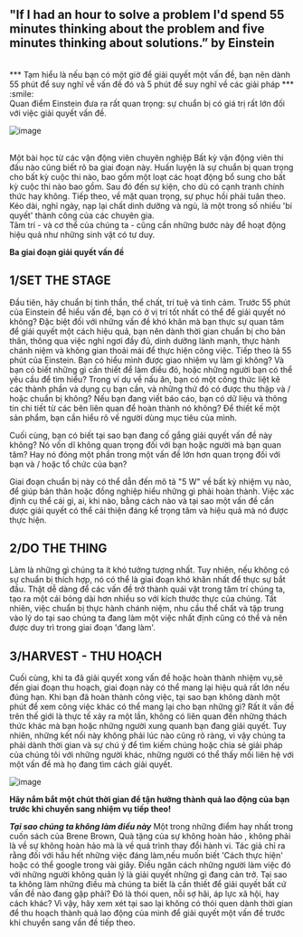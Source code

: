 ## "If I had an hour to solve a problem I'd spend 55 minutes thinking about the problem and five minutes thinking about solutions.” by Einstein
<br/>
*** Tạm hiểu là nếu bạn có một giờ để giải quyết một vấn đề, bạn nên dành 55 phút để suy nghĩ về vấn đề đó và 5 phút để suy nghĩ về các giải pháp *** :smile: 
<br/>
Quan điểm Einstein đưa ra rất quan trọng: sự chuẩn bị có giá trị rất lớn đối với việc giải quyết vấn đề. 

![image](https://user-images.githubusercontent.com/52438010/126588680-ce657adc-2ed8-493f-b999-bf3765727982.png)

<br/>
Một bài học từ các vận động viên chuyên nghiệp
Bất kỳ vận động viên thi đấu nào cũng biết rõ ba giai đoạn này. Huấn luyện là sự chuẩn bị quan trọng cho bất kỳ cuộc thi nào, bao gồm một loạt các hoạt động bổ sung cho bất kỳ cuộc thi nào bao gồm. Sau đó đến sự kiện, cho dù có cạnh tranh chính thức hay không. Tiếp theo, về mặt quan trọng, sự phục hồi phải tuân theo. Kéo dài, nghỉ ngày, nạp lại chất dinh dưỡng và ngủ, là một trong số nhiều 'bí quyết' thành công của các chuyên gia.
<br/>
Tâm trí - và cơ thể của chúng ta - cũng cần những bước này để hoạt động hiệu quả như những sinh vật có tư duy.

**Ba giai đoạn giải quyết vấn đề**

## 1/SET THE STAGE
Đầu tiên, hãy chuẩn bị tinh thần, thể chất, trí tuệ và tình cảm. 
Trước 55 phút của Einstein để hiểu vấn đề, bạn có ở vị trí tốt nhất có thể để giải quyết nó không? Đặc biệt đối với những vấn đề khó khăn mà bạn thực sự quan tâm để giải quyết một cách hiệu quả, bạn nên dành thời gian chuẩn bị cho bản thân, thông qua việc nghỉ ngơi đầy đủ, dinh dưỡng lành mạnh, thực hành chánh niệm và không gian thoải mái để thực hiện công việc.
Tiếp theo là 55 phút của Einstein. Bạn có hiểu mình được giao nhiệm vụ làm gì không? Và bạn có biết những gì cần thiết để làm điều đó, hoặc những người bạn có thể yêu cầu để tìm hiểu? Trong ví dụ về nấu ăn, bạn có một công thức liệt kê các thành phần và dụng cụ bạn cần, và những thứ đó có được thu thập và / hoặc chuẩn bị không? Nếu bạn đang viết báo cáo, bạn có dữ liệu và thông tin chi tiết từ các bên liên quan để hoàn thành nó không? Để thiết kế một sản phẩm, bạn cần hiểu rõ về người dùng mục tiêu của mình.

Cuối cùng, bạn có biết tại sao bạn đang cố gắng giải quyết vấn đề này không? Nó vốn dĩ không quan trọng đối với bạn hoặc người mà bạn quan tâm? Hay nó đóng một phần trong một vấn đề lớn hơn quan trọng đối với bạn và / hoặc tổ chức của bạn?

Giai đoạn chuẩn bị này có thể dẫn đến mô tả "5 W" về bất kỳ nhiệm vụ nào, để giúp bản thân hoặc đồng nghiệp hiểu những gì phải hoàn thành. Việc xác định cụ thể cái gì, ai, khi nào, bằng cách nào và tại sao một vấn đề cần được giải quyết có thể cải thiện đáng kể trọng tâm và hiệu quả mà nó được thực hiện.

## 2/DO THE THING
Làm là những gì chúng ta ít khó tưởng tượng nhất. Tuy nhiên, nếu không có sự chuẩn bị thích hợp, nó có thể là giai đoạn khó khăn nhất để thực sự bắt đầu. Thật dễ dàng để các vấn đề trở thành quái vật trong tâm trí chúng ta, tạo ra một cái bóng dài hơn nhiều so với kích thước thực của chúng. Tất nhiên, việc chuẩn bị thực hành chánh niệm, nhu cầu thể chất và tập trung vào lý do tại sao chúng ta đang làm một việc nhất định cũng có thể và nên được duy trì trong giai đoạn 'đang làm'.


## 3/HARVEST - THU HOẠCH
Cuối cùng, khi ta đã giải quyết xong vấn đề hoặc hoàn thành nhiệm vụ,sẽ đến giai đoạn thu hoạch, giai đoạn này có thể mang lại hiệu quả rất lớn nếu đúng hạn. 
Khi bạn đã hoàn thành công việc, tại sao bạn không dành một phút để xem công việc khác có thể mang lại cho bạn những gì? Rất ít vấn đề trên thế giới là thực tế xảy ra một lần, không có liên quan đến những thách thức khác mà bạn hoặc những người xung quanh bạn đang giải quyết. Tuy nhiên, những kết nối này không phải lúc nào cũng rõ ràng, vì vậy chúng ta phải dành thời gian và sự chú ý để tìm kiếm chúng hoặc chia sẻ giải pháp của chúng tôi với những người khác, những người có thể thấy mối liên hệ với một vấn đề mà họ đang tìm cách giải quyết.


![image](https://user-images.githubusercontent.com/52438010/126588841-f8cf9e35-0165-40b6-85d5-4803b2b24382.png)

**Hãy nắm bắt một chút thời gian để tận hưởng thành quả lao động của bạn trước khi chuyển sang nhiệm vụ tiếp theo!**

***Tại sao chúng ta không làm điều này***
Một trong những điểm hay nhất trong cuốn sách của Brene Brown, Quà tặng của sự không hoàn hảo , không phải là về sự không hoàn hảo mà là về quá trình thay đổi hành vi. Tác giả chỉ ra rằng đối với hầu hết những việc đáng làm,nếu muốn biết 'Cách thực hiện' hoặc có thể google trong vài giây. Điều ngăn cách những người làm việc đó với những người không quản lý là giải quyết những gì đang cản trở. Tại sao ta không làm những điều mà chúng ta biết là cần thiết để giải quyết bất cứ vấn đề nào đang gặp phải? Đó là thói quen, nỗi sợ hãi, áp lực xã hội, hay cách khác? Vì vậy, hãy xem xét tại sao lại không có thói quen dành thời gian để thu hoạch thành quả lao động của mình để giải quyết một vấn đề trước khi chuyển sang vấn đề tiếp theo.

